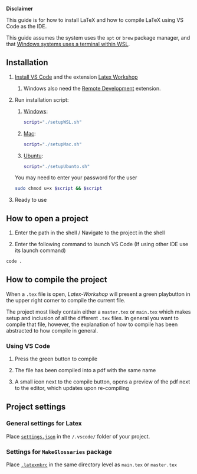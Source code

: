 **Disclaimer**

This guide is for how to install LaTeX and how to compile LaTeX using VS Code as the IDE.

This guide assumes the system uses the ``apt`` or ``brew`` package manager, and that [Windows systems uses a terminal within WSL](https://learn.microsoft.com/en-us/windows/wsl/install).

## Installation

1. [Install VS Code](https://code.visualstudio.com/) and the extension [Latex Workshop](https://marketplace.visualstudio.com/items?itemName=James-Yu.latex-workshop)

    1. Windows also need the [Remote Development](https://marketplace.visualstudio.com/items?itemName=ms-vscode-remote.vscode-remote-extensionpack) extension.

2. Run installation script:

    1. [Windows](./setupWSL.sh):
    
        ```bash
        script="./setupWSL.sh"
        ```

    2. [Mac](./setupMac.sh):
    
        ```bash
        script="./setupMac.sh"
        ```

    3. [Ubuntu](./setupUbuntu.sh): 
    
        ```bash
        script="./setupUbunto.sh"
        ```

    You may need to enter your password for the user

    ```bash
    sudo chmod u+x $script && $script
    ```

3. Ready to use

## How to open a project

1. Enter the path in the shell / Navigate to the project in the shell

2. Enter the following command to launch VS Code (If using other IDE use its launch command)

```bash
code .
```

## How to compile the project

When a ``.tex`` file is open, *Latex-Workshop* will present a green playbutton in the upper right corner to compile the current file.

The project most likely contain either a ``master.tex`` or ``main.tex`` which makes setup and inclusion of all the different ``.tex`` files. 
In general you want to compile that file, however, the explanation of how to compile has been abstracted to how compile in general.

### Using VS Code

1. Press the green button to compile

2. The file has been compiled into a pdf with the same name

3. A small icon next to the compile button, opens a preview of the pdf next to the editor, which updates upon re-compiling

<!-- ### Using commandline -->

## Project settings

### General settings for Latex

Place [``settings.json``](./settings.json) in the ``/.vscode/`` folder of your project.

### Settings for ``MakeGlossaries`` package

Place [``.latexmkrc``](./.latexmkrc) in the same directory level as ``main.tex`` or ``master.tex``
